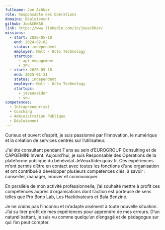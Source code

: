 ```yaml
---
fullname: Joe Achkar
role: Responsable des Opérations
domaine: Déploiement
github: JoeACHKAR
link: https://www.linkedin.com/in/joeachkar/
missions:
  - start: 2020-05-18
    end: 2024-02-02
    status: independent
    employer: Malt - Octo Technology
    startups:
      - api-engagement
      - snu
  - start: 2020-05-18
    end: 2025-01-31
    status: independent
    employer: Malt - Octo Technology
    startups:
      - jeveuxaider
      - snu
competences:
  - Intrapreneur(se)
  - Coaching
  - Administration Publique
  - Déploiement
---
```


Curieux et ouvert d’esprit, je suis passionné par l’innovation, le numérique et la création de services centrés sur l’utilisateur.

J'ai été consultant pendant 7 ans au sein d’EUROGROUP Consulting et de CAPGEMINI Invent. Aujourd'hui, je suis Responsable des Opérations de la plateforme publique du bénévolat JeVeuxAider.gouv.fr. Ces expériences m’ont permis d’être en contact avec toutes les fonctions d’une organisation et ont contribué à développer plusieurs compétences clés, à savoir : conseiller, manager, innover et communiquer.

En parallèle de mon activité professionnelle, j’ai souhaité mettre à profit ces compétences auprès d’organisations dont l’action est porteuse de sens telles que Pro Bono Lab, Les Hacktivateurs et Bala Benzine.

Je ne crains pas l’inconnu et m’adapte aisément à toute nouvelle situation. J’ai su tirer profit de mes expériences pour apprendre de mes erreurs. D’un naturel battant, je suis vu comme quelqu’un d’engagé et de pédagogue sur qui l’on peut compter.
